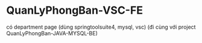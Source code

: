 # QuanLyPhongBan-VSC-FE
 
có department page (dùng springtoolsuite4, mysql, vsc) (đi cùng với project QuanLyPhongBan-JAVA-MYSQL-BE)
